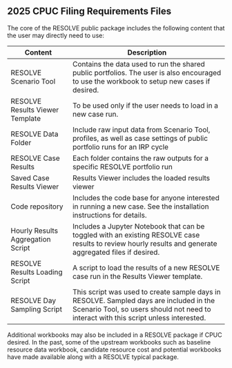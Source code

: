 ## 2025 CPUC Filing Requirements Files

The core of the RESOLVE public package includes the following content that the user may directly need to use:

| **Content** | **Description**  |
|-----------------------------------|----------------------------------------------------------------------------|
| RESOLVE Scenario Tool             | Contains the data used to run the shared public portfolios. The user is also encouraged to use the workbook to setup new cases if desired.                                      |
| RESOLVE Results Viewer Template   | To be used only if the user needs to load in a new case run.                                                                                                                    |
| RESOLVE Data Folder               | Include raw input data from Scenario Tool, profiles, as well as case settings of public portfolio runs for an IRP cycle                                                         |
| RESOLVE Case Results              | Each folder contains the raw outputs for a specific RESOLVE portfolio run                                                                                                       |
| Saved Case Results Viewer         | Results Viewer includes the loaded results viewer                                                                                                                               |
| Code repository                   | Includes the code base for anyone interested in running a new case. See the installation instructions for details.                                                              |
| Hourly Results Aggregation Script | Includes a Jupyter Notebook that can be toggled with an existing RESOLVE case results to review hourly results and generate aggregated files if desired.                        |
| RESOLVE Results Loading Script    | A script to load the results of a new RESOLVE case run in the Results Viewer template.                                                                                          |
| RESOLVE Day Sampling Script       | This script was used to create sample days in RESOLVE. Sampled days are included in the Scenario Tool, so users should not need to interact with this script unless interested. |

Additional workbooks may also be included in a RESOLVE package if CPUC desired. In the past, some of the upstream workbooks such as baseline resource data workbook, candidate resource cost and potential workbooks have made available along with a RESOLVE typical package.